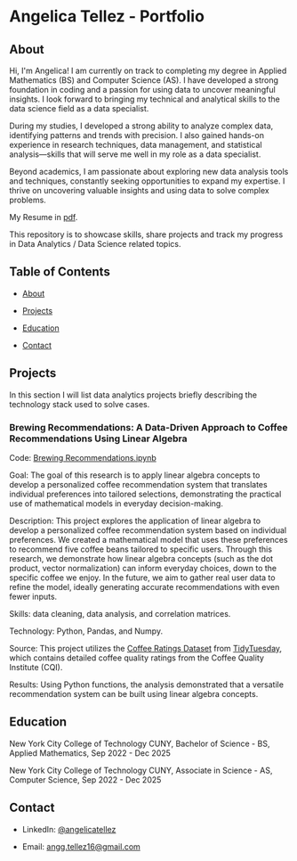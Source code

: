 # Angelica Tellez - Portfolio

## About 

Hi, I'm Angelica! I am currently on track to completing my degree in Applied Mathematics (BS) and Computer Science (AS). I have developed a strong foundation in coding and a passion for using data to uncover meaningful insights. I look forward to bringing my technical and analytical skills to the data science field as a data specialist.  

During my studies, I developed a strong ability to analyze complex data, identifying patterns and trends with precision. I also gained hands-on experience in research techniques, data management, and statistical analysis—skills that will serve me well in my role as a data specialist.  

Beyond academics, I am passionate about exploring new data analysis tools and techniques, constantly seeking opportunities to expand my expertise. I thrive on uncovering valuable insights and using data to solve complex problems.

My Resume in [pdf](https://github.com/anggtellez16/Portfolio/blob/main/RESUME.pdf).

This repository is to showcase skills, share projects and track my progress in Data Analytics / Data Science related topics.


## Table of Contents

* [About](https://github.com/anggtellez16/Portfolio/blob/main/README.md#About)

* [Projects](https://github.com/anggtellez16/Portfolio/blob/main/README.md#Projects)

* [Education](https://github.com/anggtellez16/Portfolio/blob/main/README.md#Education)

* [Contact](https://github.com/anggtellez16/Portfolio/blob/main/README.md#Contact)


## Projects
In this section I will list data analytics projects briefly describing the technology stack used to solve cases.

### Brewing Recommendations: A Data-Driven Approach to Coffee Recommendations Using Linear Algebra

Code: [Brewing Recommendations.ipynb](https://github.com/anggtellez16/Portfolio/blob/main/Brewing_Recommendations.ipynb)

Goal: The goal of this research is to apply linear algebra concepts to develop a personalized coffee recommendation system that translates individual preferences into tailored selections, demonstrating the practical use of mathematical models in everyday decision-making.

Description: This project explores the application of linear algebra to develop a personalized coffee recommendation system based on individual preferences. We created a mathematical model that uses these preferences to recommend five coffee beans tailored to specific users. Through this research, we demonstrate how linear algebra concepts (such as the dot product, vector normalization) can inform everyday choices, down to the specific coffee we enjoy. In the future, we aim to gather real user data to refine the model, ideally generating accurate recommendations with even fewer inputs.

Skills: data cleaning, data analysis, and correlation matrices.

Technology: Python, Pandas, and Numpy.

Source: This project utilizes the [Coffee Ratings Dataset](coffee_ratings.csv)
 from [TidyTuesday](https://github.com/rfordatascience/tidytuesday), which contains detailed coffee quality ratings from the Coffee Quality Institute (CQI).

Results: Using Python functions, the analysis demonstrated that a versatile recommendation system can be built using linear algebra concepts.

## Education

New York City College of Technology CUNY, Bachelor of Science - BS, Applied Mathematics, Sep 2022 - Dec 2025

New York City College of Technology CUNY, Associate in Science - AS, Computer Science, Sep 2022 - Dec 2025

## Contact

* LinkedIn: [@angelicatellez](https://www.linkedin.com/in/angelica-tellez/)

* Email: angg.tellez16@gmail.com